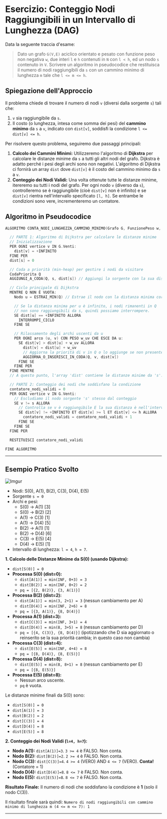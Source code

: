# Esercizio: Conteggio Nodi Raggiungibili in un Intervallo di Lunghezza (DAG)

Data la seguente traccia d'esame:

> Dato un grafo `G(V,E)` aciclico orientato e pesato con funzione peso non negativa `w`, due interi `l` e `h` contenuti in `N` con `l < h`, ed un nodo `s` contenuto in `V`. Scrivere un algoritmo in pseudocodice che restituisca il numero di nodi raggiungibili da `s` con un cammino minimo di lunghezza `m` tale che `l <= m <= h`.

## Spiegazione dell'Approccio

Il problema chiede di trovare il numero di nodi `v` (diversi dalla sorgente `s`) tali che:
1.  `v` sia raggiungibile da `s`.
2.  Il costo (o lunghezza, intesa come somma dei pesi) del **cammino minimo** da `s` a `v`, indicato con `dist[v]`, soddisfi la condizione `l <= dist[v] <= h`.

Per risolvere questo problema, seguiremo due passaggi principali:

1.  **Calcolo dei Cammini Minimi:** Utilizzeremo l'algoritmo di **Dijkstra** per calcolare le distanze minime da `s` a tutti gli altri nodi del grafo. Dijkstra è adatto perché i pesi degli archi sono non negativi. L'algoritmo di Dijkstra ci fornirà un array `dist` dove `dist[v]` è il costo del cammino minimo da `s` a `v`.
2.  **Conteggio dei Nodi Validi:** Una volta ottenute tutte le distanze minime, itereremo su tutti i nodi del grafo. Per ogni nodo `v` (diverso da `s`), controlleremo se è raggiungibile (cioè `dist[v]` non è infinito) e se `dist[v]` rientra nell'intervallo specificato `[l, h]`. Se entrambe le condizioni sono vere, incrementeremo un contatore.

## Algoritmo in Pseudocodice

```c
ALGORITMO CONTA_NODI_LUNGHEZZA_CAMMINO_MINIMO(Grafo G, FunzionePeso w, Nodo s, Intero l, Intero h)

  // PARTE 1: Algoritmo di Dijkstra per calcolare le distanze minime
  // Inizializzazione
  PER OGNI vertice v IN G.Venti:
    dist[v] = +INFINITO
  FINE PER
  dist[s] = 0

  // Coda a priorità (min-heap) per gestire i nodi da visitare
  CodaPriorita Q 
  AGGIUNGI_A_CODA(Q, s, dist[s]) // Aggiungi la sorgente con la sua distanza

  // Ciclo principale di Dijkstra
  MENTRE Q NON È VUOTA:
    Nodo u = ESTRAI_MIN(Q) // Estrae il nodo con la distanza minima corrente

    // Se la distanza minima per u è infinito, i nodi rimanenti in Q 
    // non sono raggiungibili da s, quindi possiamo interrompere.
    SE dist[u] == +INFINITO ALLORA
      INTERROMPI_CICLO 
    FINE SE

    // Rilassamento degli archi uscenti da u
    PER OGNI arco (u, v) CON PESO w_uv CHE ESCE DA u:
      SE dist[v] > dist[u] + w_uv ALLORA
        dist[v] = dist[u] + w_uv
        // Aggiorna la priorità di v in Q o lo aggiunge se non presente
        AGGIORNA_O_INSERISCI_IN_CODA(Q, v, dist[v]) 
      FINE SE
    FINE PER
  FINE MENTRE
  // A questo punto, l'array 'dist' contiene le distanze minime da 's'.

  // PARTE 2: Conteggio dei nodi che soddisfano la condizione
  contatore_nodi_validi = 0
  PER OGNI vertice v IN G.Venti:
    // Escludiamo il nodo sorgente 's' stesso dal conteggio
    SE v != s ALLORA
      // Controlla se v è raggiungibile E la sua distanza è nell'intervallo [l, h]
      SE dist[v] != +INFINITO ET dist[v] >= l ET dist[v] <= h ALLORA
        contatore_nodi_validi = contatore_nodi_validi + 1
      FINE SE
    FINE SE
  FINE PER

  RESTITUISCI contatore_nodi_validi

FINE ALGORITMO
```
---

## Esempio Pratico Svolto

![Imgur](https://i.imgur.com/9hiNXBS.png)

*   Nodi: S(0), A(1), B(2), C(3), D(4), E(5)
*   Sorgente `s = 0`
*   Archi e pesi:
    *   S(0) -> A(1) [3]
    *   S(0) -> B(2) [2]
    *   A(1) -> C(3) [1]
    *   A(1) -> D(4) [5]
    *   B(2) -> A(1) [1]
    *   B(2) -> D(4) [6]
    *   C(3) -> E(5) [4]
    *   D(4) -> E(5) [1]
*   Intervallo di lunghezza: `l = 4`, `h = 7`.

**1. Calcolo delle Distanze Minime da S(0) (usando Dijkstra):**

*   `dist[S(0)] = 0`
*   **Processa S(0) (dist=0):**
    *   `dist[A(1)] = min(INF, 0+3) = 3`
    *   `dist[B(2)] = min(INF, 0+2) = 2`
    *   `pq = [{2, B(2)}, {3, A(1)}]`
*   **Processa B(2) (dist=2):**
    *   `dist[A(1)] = min(3, 2+1) = 3` (nessun cambiamento per A)
    *   `dist[D(4)] = min(INF, 2+6) = 8`
    *   `pq = [{3, A(1)}, {8, D(4)}]`
*   **Processa A(1) (dist=3):**
    *   `dist[C(3)] = min(INF, 3+1) = 4`
    *   `dist[D(4)] = min(8, 3+5) = 8` (nessun cambiamento per D)
    *   `pq = [{4, C(3)}, {8, D(4)}]` (ipotizzando che D sia aggiornato o reinserito se la sua priorità cambia; in questo caso non cambia)
*   **Processa C(3) (dist=4):**
    *   `dist[E(5)] = min(INF, 4+4) = 8`
    *   `pq = [{8, D(4)}, {8, E(5)}]`
*   **Processa D(4) (dist=8):**
    *   `dist[E(5)] = min(8, 8+1) = 8` (nessun cambiamento per E)
    *   `pq = [{8, E(5)}]`
*   **Processa E(5) (dist=8):**
    *   Nessun arco uscente.
    *   `pq` è vuota.

Le distanze minime finali da S(0) sono:
*   `dist[S(0)] = 0`
*   `dist[A(1)] = 3`
*   `dist[B(2)] = 2`
*   `dist[C(3)] = 4`
*   `dist[D(4)] = 8`
*   `dist[E(5)] = 8`

**2. Conteggio dei Nodi Validi (`l=4, h=7`):**

*   **Nodo A(1):** `dist[A(1)]=3`. `3 >= 4` è FALSO. Non conta.
*   **Nodo B(2):** `dist[B(2)]=2`. `2 >= 4` è FALSO. Non conta.
*   **Nodo C(3):** `dist[C(3)]=4`. `4 >= 4` (VERO) AND `4 <= 7` (VERO). **Conta!** (Contatore = 1)
*   **Nodo D(4):** `dist[D(4)]=8`. `8 <= 7` è FALSO. Non conta.
*   **Nodo E(5):** `dist[E(5)]=8`. `8 <= 7` è FALSO. Non conta.

**Risultato Finale:** Il numero di nodi che soddisfano la condizione è **1** (solo il nodo C(3)).

Il risultato finale sarà quindi: `Numero di nodi raggiungibili con cammino minimo di lunghezza m (4 <= m <= 7): 1`


---
